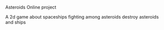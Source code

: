 Asteroids Online project

A 2d game about spaceships fighting among asteroids
destroy asteroids and ships

